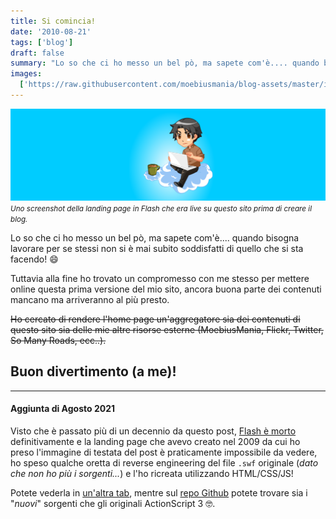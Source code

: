 ```yaml
---
title: Si comincia!
date: '2010-08-21'
tags: ['blog']
draft: false
summary: "Lo so che ci ho messo un bel pò, ma sapete com'è.... quando bisogna lavorare per se stessi non si è mai subito soddisfatti di quello che si sta facendo! 😄"
images:
  ['https://raw.githubusercontent.com/moebiusmania/blog-assets/master/images/2010/toon_me.png']
---
```


![Uno screenshot della landing page in Flash che era live su questo sito prima di creare il blog.](https://raw.githubusercontent.com/moebiusmania/blog-assets/master/images/2010/toon_me.png) <small>_Uno screenshot della landing page in Flash che era live su questo sito prima di creare il blog._</small>

Lo so che ci ho messo un bel pò, ma sapete com'è.... quando bisogna lavorare per se stessi non si è mai subito soddisfatti di quello che si sta facendo! 😄

Tuttavia alla fine ho trovato un compromesso con me stesso per mettere online questa prima versione del mio sito, ancora buona parte dei contenuti mancano ma arriveranno al più presto.

<del>Ho cercato di rendere l'home page un'aggregatore sia dei contenuti di questo sito sia delle mie altre risorse esterne (MoebiusMania, Flickr, Twitter, So Many Roads, ecc..).</del>

## Buon divertimento (a me)!

---

#### Aggiunta di Agosto 2021

Visto che è passato più di un decennio da questo post, [Flash è morto](/post/fine-di-flash) definitivamente e la landing page che avevo creato nel 2009 da cui ho preso l'immagine di testata del post è praticamente impossibile da vedere, ho speso qualche oretta di reverse engineering del file `.swf` originale (_dato che non ho più i sorgenti..._) e l'ho ricreata utilizzando HTML/CSS/JS!

Potete vederla in [un'altra tab](https://moebiusmania.github.io/sl-landingpage-2009/), mentre sul [repo Github](https://github.com/moebiusmania/sl-landingpage-2009) potete trovare sia i "_nuovi_" sorgenti che gli originali ActionScript 3 🤓.
